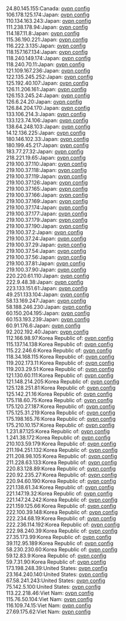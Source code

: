 24.80.145.155:Canada: [ovpn config](vpn/24_80_145_155.ovpn)  
106.178.125.174:Japan: [ovpn config](vpn/106_178_125_174.ovpn)  
110.134.163.243:Japan: [ovpn config](vpn/110_134_163_243.ovpn)  
111.238.178.94:Japan: [ovpn config](vpn/111_238_178_94.ovpn)  
114.187.11.8:Japan: [ovpn config](vpn/114_187_11_8.ovpn)  
115.36.190.221:Japan: [ovpn config](vpn/115_36_190_221.ovpn)  
116.222.3.135:Japan: [ovpn config](vpn/116_222_3_135.ovpn)  
118.157.167.134:Japan: [ovpn config](vpn/118_157_167_134.ovpn)  
118.240.149.174:Japan: [ovpn config](vpn/118_240_149_174.ovpn)  
118.240.70.11:Japan: [ovpn config](vpn/118_240_70_11.ovpn)  
121.109.167.236:Japan: [ovpn config](vpn/121_109_167_236.ovpn)  
122.135.245.252:Japan: [ovpn config](vpn/122_135_245_252.ovpn)  
125.192.40.107:Japan: [ovpn config](vpn/125_192_40_107.ovpn)  
126.11.206.161:Japan: [ovpn config](vpn/126_11_206_161.ovpn)  
126.153.245.24:Japan: [ovpn config](vpn/126_153_245_24.ovpn)  
126.6.24.20:Japan: [ovpn config](vpn/126_6_24_20.ovpn)  
126.84.204.170:Japan: [ovpn config](vpn/126_84_204_170.ovpn)  
133.106.214.3:Japan: [ovpn config](vpn/133_106_214_3.ovpn)  
133.123.74.106:Japan: [ovpn config](vpn/133_123_74_106.ovpn)  
138.64.248.103:Japan: [ovpn config](vpn/138_64_248_103.ovpn)  
14.12.136.225:Japan: [ovpn config](vpn/14_12_136_225.ovpn)  
180.146.102.33:Japan: [ovpn config](vpn/180_146_102_33.ovpn)  
180.199.45.217:Japan: [ovpn config](vpn/180_199_45_217.ovpn)  
183.77.27.32:Japan: [ovpn config](vpn/183_77_27_32.ovpn)  
218.221.19.65:Japan: [ovpn config](vpn/218_221_19_65.ovpn)  
219.100.37.110:Japan: [ovpn config](vpn/219_100_37_110.ovpn)  
219.100.37.118:Japan: [ovpn config](vpn/219_100_37_118.ovpn)  
219.100.37.119:Japan: [ovpn config](vpn/219_100_37_119.ovpn)  
219.100.37.126:Japan: [ovpn config](vpn/219_100_37_126.ovpn)  
219.100.37.165:Japan: [ovpn config](vpn/219_100_37_165.ovpn)  
219.100.37.166:Japan: [ovpn config](vpn/219_100_37_166.ovpn)  
219.100.37.169:Japan: [ovpn config](vpn/219_100_37_169.ovpn)  
219.100.37.174:Japan: [ovpn config](vpn/219_100_37_174.ovpn)  
219.100.37.177:Japan: [ovpn config](vpn/219_100_37_177.ovpn)  
219.100.37.179:Japan: [ovpn config](vpn/219_100_37_179.ovpn)  
219.100.37.190:Japan: [ovpn config](vpn/219_100_37_190.ovpn)  
219.100.37.2:Japan: [ovpn config](vpn/219_100_37_2.ovpn)  
219.100.37.24:Japan: [ovpn config](vpn/219_100_37_24.ovpn)  
219.100.37.29:Japan: [ovpn config](vpn/219_100_37_29.ovpn)  
219.100.37.54:Japan: [ovpn config](vpn/219_100_37_54.ovpn)  
219.100.37.56:Japan: [ovpn config](vpn/219_100_37_56.ovpn)  
219.100.37.81:Japan: [ovpn config](vpn/219_100_37_81.ovpn)  
219.100.37.90:Japan: [ovpn config](vpn/219_100_37_90.ovpn)  
220.220.61.110:Japan: [ovpn config](vpn/220_220_61_110.ovpn)  
222.9.48.38:Japan: [ovpn config](vpn/222_9_48_38.ovpn)  
223.133.151.61:Japan: [ovpn config](vpn/223_133_151_61.ovpn)  
49.251.133.104:Japan: [ovpn config](vpn/49_251_133_104.ovpn)  
58.13.169.247:Japan: [ovpn config](vpn/58_13_169_247.ovpn)  
58.188.246.230:Japan: [ovpn config](vpn/58_188_246_230.ovpn)  
60.150.204.195:Japan: [ovpn config](vpn/60_150_204_195.ovpn)  
60.153.193.239:Japan: [ovpn config](vpn/60_153_193_239.ovpn)  
60.91.176.6:Japan: [ovpn config](vpn/60_91_176_6.ovpn)  
92.202.192.40:Japan: [ovpn config](vpn/92_202_192_40.ovpn)  
112.166.98.97:Korea Republic of: [ovpn config](vpn/112_166_98_97.ovpn)  
115.137.14.138:Korea Republic of: [ovpn config](vpn/115_137_14_138.ovpn)  
115.22.246.6:Korea Republic of: [ovpn config](vpn/115_22_246_6.ovpn)  
118.34.168.115:Korea Republic of: [ovpn config](vpn/118_34_168_115.ovpn)  
119.202.173.11:Korea Republic of: [ovpn config](vpn/119_202_173_11.ovpn)  
119.203.29.51:Korea Republic of: [ovpn config](vpn/119_203_29_51.ovpn)  
121.130.60.111:Korea Republic of: [ovpn config](vpn/121_130_60_111.ovpn)  
121.148.214.205:Korea Republic of: [ovpn config](vpn/121_148_214_205.ovpn)  
125.128.251.81:Korea Republic of: [ovpn config](vpn/125_128_251_81.ovpn)  
125.142.21.16:Korea Republic of: [ovpn config](vpn/125_142_21_16.ovpn)  
175.118.60.75:Korea Republic of: [ovpn config](vpn/175_118_60_75.ovpn)  
175.120.27.187:Korea Republic of: [ovpn config](vpn/175_120_27_187.ovpn)  
175.125.31.219:Korea Republic of: [ovpn config](vpn/175_125_31_219.ovpn)  
175.198.165.76:Korea Republic of: [ovpn config](vpn/175_198_165_76.ovpn)  
175.210.10.157:Korea Republic of: [ovpn config](vpn/175_210_10_157.ovpn)  
1.231.87.125:Korea Republic of: [ovpn config](vpn/1_231_87_125.ovpn)  
1.241.38.172:Korea Republic of: [ovpn config](vpn/1_241_38_172.ovpn)  
210.103.59.179:Korea Republic of: [ovpn config](vpn/210_103_59_179.ovpn)  
211.194.251.132:Korea Republic of: [ovpn config](vpn/211_194_251_132.ovpn)  
211.208.98.105:Korea Republic of: [ovpn config](vpn/211_208_98_105.ovpn)  
211.228.63.133:Korea Republic of: [ovpn config](vpn/211_228_63_133.ovpn)  
220.83.128.89:Korea Republic of: [ovpn config](vpn/220_83_128_89.ovpn)  
220.92.235.27:Korea Republic of: [ovpn config](vpn/220_92_235_27.ovpn)  
220.94.60.190:Korea Republic of: [ovpn config](vpn/220_94_60_190.ovpn)  
221.138.61.34:Korea Republic of: [ovpn config](vpn/221_138_61_34.ovpn)  
221.147.19.32:Korea Republic of: [ovpn config](vpn/221_147_19_32.ovpn)  
221.147.24.242:Korea Republic of: [ovpn config](vpn/221_147_24_242.ovpn)  
221.159.125.66:Korea Republic of: [ovpn config](vpn/221_159_125_66.ovpn)  
222.100.39.148:Korea Republic of: [ovpn config](vpn/222_100_39_148.ovpn)  
222.234.68.19:Korea Republic of: [ovpn config](vpn/222_234_68_19.ovpn)  
222.236.114.192:Korea Republic of: [ovpn config](vpn/222_236_114_192.ovpn)  
222.98.240.39:Korea Republic of: [ovpn config](vpn/222_98_240_39.ovpn)  
27.35.173.99:Korea Republic of: [ovpn config](vpn/27_35_173_99.ovpn)  
39.112.95.189:Korea Republic of: [ovpn config](vpn/39_112_95_189.ovpn)  
58.230.230.60:Korea Republic of: [ovpn config](vpn/58_230_230_60.ovpn)  
59.12.83.9:Korea Republic of: [ovpn config](vpn/59_12_83_9.ovpn)  
59.7.31.90:Korea Republic of: [ovpn config](vpn/59_7_31_90.ovpn)  
173.198.248.39:United States: [ovpn config](vpn/173_198_248_39.ovpn)  
23.164.240.140:United States: [ovpn config](vpn/23_164_240_140.ovpn)  
67.58.241.243:United States: [ovpn config](vpn/67_58_241_243.ovpn)  
75.142.5.100:United States: [ovpn config](vpn/75_142_5_100.ovpn)  
113.22.218.46:Viet Nam: [ovpn config](vpn/113_22_218_46.ovpn)  
115.76.50.104:Viet Nam: [ovpn config](vpn/115_76_50_104.ovpn)  
116.109.74.15:Viet Nam: [ovpn config](vpn/116_109_74_15.ovpn)  
27.69.175.62:Viet Nam: [ovpn config](vpn/27_69_175_62.ovpn)  

